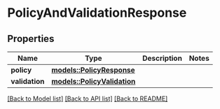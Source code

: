 # PolicyAndValidationResponse

## Properties

Name | Type | Description | Notes
------------ | ------------- | ------------- | -------------
**policy** | [**models::PolicyResponse**](PolicyResponse.md) |  | 
**validation** | [**models::PolicyValidation**](PolicyValidation.md) |  | 

[[Back to Model list]](../README.md#documentation-for-models) [[Back to API list]](../README.md#documentation-for-api-endpoints) [[Back to README]](../README.md)


